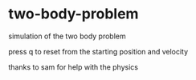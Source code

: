 # two-body-problem
simulation of the two body problem

press q to reset from the starting position and velocity

thanks to sam for help with the physics
